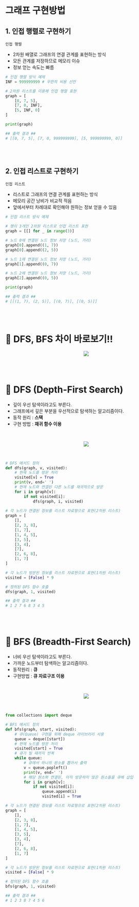 # 그래프 구현방법
## 1. 인접 행렬로 구현하기
`인접 행렬` 
- 2차원 배열로 그래프의 연결 관계를 표현하는 방식
- 모든 관계를 저장하므로 메모리 이슈
- 정보 얻는 속도는 빠름
```python
# 인접 행렬 방식 예제
INF = 999999999 # 무한의 비용 선언

# 2차원 리스트를 이용해 인접 행렬 표현
graph = [
	[0, 7, 5],
	[7, 0, INF],
	[5, INF, 0]
]

print(graph)

## 출력 결과 ##
# [[0, 7, 5], [7, 0, 999999999], [5, 999999999, 0]]
```

<br>
<br>

## 2. 인접 리스트로 구현하기
`인접 리스트` 
- 리스트로 그래프의 연결 관계를 표현하는 방식
- 메모리 공간 낭비가 비교적 적음
- 앞에서부터 차례대로 확인해야 원하는 정보 얻을 수 있음
```python
# 인접 리스트 방식 예제

# 행이 3개인 2차원 리스트로 인접 리스트 표현 
graph = [[] for _ in range(3)]

# 노드 0에 연결된 노드 정보 저장 (노드, 거리)
graph[0].append((1, 7))
graph[0].append((2, 5))

# 노드 1에 연결된 노드 정보 저장 (노드, 거리)
graph[1].append((0, 7))

# 노드 2에 연결된 노드 정보 저장 (노드, 거리)
graph[2].append((0, 5))

print(graph)

## 출력 결과 ##
# [[(1, 7), (2, 5)], [(0, 7)], [(0, 5)]]
```
<br>
<br>

# 💚 DFS, BFS 차이 바로보기!!
<p align="center"><img src="https://github.com/lwy210/algorithm-study/assets/33020581/bbdf1a41-ce06-4b1b-bac9-77c952ab72fa"></p>

<br>
<br>

# 💙 DFS (Depth-First Search)
- 깊이 우선 탐색이라고도 부른다.
- 그래프에서 깊은 부분을 우선적으로 탐색하는 알고리즘이다.
- 동작 원리 : **스택**
- 구현 방법 : **재귀 함수 이용**


<br>
<p align="center"><img src="https://github.com/lwy210/algorithm-study/assets/33020581/11ab0f88-34fe-40c5-a0f7-ef4de11eecad"></p>
<br>

```python
# DFS 메서드 정의
def dfs(graph, v, visited):
	# 현재 노드를 방문 처리
	visited[v] = True
	print(v, end=' ')
	# 현재 노드와 연결된 다른 노드를 재귀적으로 방문
	for i in graph[v]:
		if not visited[i]:
			dfs(graph, i, visited)
	
# 각 노드가 연결된 정보를 리스트 자료형으로 표현(2차원 리스트)
graph = [
	[],
	[2, 3, 8],
	[1, 7],
	[1, 4, 5],
	[3, 5],
	[3, 4],
	[7],
	[2, 6, 8],
	[1, 7]
]

# 각 노드가 방문된 정보를 리스트 자료현으로 표현(1차원 리스트)
visited = [False] * 9

# 정의된 DFS 함수 호출
dfs(graph, 1, visited)

## 출력 결과 ##
# 1 2 7 6 8 3 4 5
```

<br>
<br>

# 💛 BFS (Breadth-First Search)

- 너비 우선 탐색이라고도 부른다.
- 가까운 노드부터 탐색하는 알고리즘이다.
- 동작원리 : **큐**
- 구현방법 : **큐 자료구조 이용**

<br>
<p align="center"><img src="https://github.com/lwy210/algorithm-study/assets/33020581/18faf258-6cdb-4f19-b1c5-0b6cf304e7c0"></p>
<br>

```python
from collections import deque

# BFS 메서드 정의
def bfs(graph, start, visited):
	# 큐(Queue) 구현을 위해 deque 라이브러리 사용
	queue = deque([start])
	# 현재 노드를 방문 처리
	visited[start] = True
	# 큐가 빌 때까지 반복
	while queue:
		# 큐에서 하나의 원소를 뽑아서 출력
		v = queue.popleft()
		print(v, end=' ')
		# 해당 원소와 연결된, 아직 방문하지 않은 원소들을 큐에 삽입
		for i in graph[v]:
			if not visited[i]:
				queue.append(i)
				visited[i] = True

# 각 노드가 연결된 정보를 리스트 자료형으로 표현(2차원 리스트)
graph = [
	[],
	[2, 3, 8],
	[1, 7],
	[1, 4, 5],
	[3, 5],
	[3, 4],
	[7],
	[2, 6, 8],
	[1, 7]
]

# 각 노드가 방문된 정보를 리스트 자료현으로 표현(1차원 리스트)
visited = [False] * 9

# 정의된 DFS 함수 호출
bfs(graph, 1, visited)

## 출력 결과 ##
# 1 2 3 8 7 4 5 6
```

<br>
<br>
